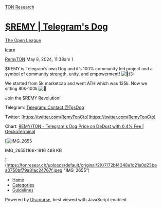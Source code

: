 [TON Research](/)

# [$REMY | Telegram's Dog](/t/remy-telegrams-dog/16558)

[The Open League](/c/the-open-league/56) 

[learn](https://tonresear.ch/tag/learn)

    

[RemyTON](https://tonresear.ch/u/RemyTON)   May 8, 2024, 11:38am  1

$REMY is Telegram’s own Dog and it’s 100% community led project and a symbol of community strength, unity, and empowerment! ![:muscle:t3:](https://tonresear.ch/images/emoji/twitter/muscle/3.png?v=12 ":muscle:t3:")

We started from 5k marketcap and went ATH which was 135k. Now we sitting 80k-100k.![:dog:](https://tonresear.ch/images/emoji/twitter/dog.png?v=12 ":dog:")

Join the $REMY Revolution!

Telegram: [Telegram: Contact @TgsDog](https://t.me/TgsDog)

Twitter: [https://twitter.com/RemyTonCto](https://twitter.com/RemyTonCto)

Chart: [REMY/TON - Telegram's Dog Price on DeDust with 0.4% Fee | GeckoTerminal](https://www.geckoterminal.com/ton/pools/EQABLSn_tv4jPv7UZDeLmrmHF4bt3m7RzVmLfgfmrEJeVshU)  

[![IMG_2655](https://tonresear.ch/uploads/default/optimized/2X/7/72bf4348e1d21a0d23bea0750bf79a81ac24767f_2_304x500.jpeg)

IMG\_26551166×1916 498 KB

](https://tonresear.ch/uploads/default/original/2X/7/72bf4348e1d21a0d23bea0750bf79a81ac24767f.jpeg "IMG_2655")

 

*   [Home](/)
*   [Categories](/categories)
*   [Guidelines](/guidelines)

Powered by [Discourse](https://www.discourse.org), best viewed with JavaScript enabled